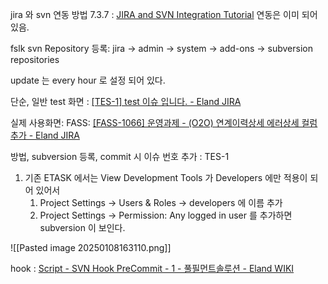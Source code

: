 
jira 와 svn 연동 방법 7.3.7 : [JIRA and SVN Integration Tutorial](https://www.softwaretestinghelp.com/jira-svn-integration/)
연동은 이미 되어 있음.

fslk svn Repository 등록: jira -> admin -> system -> add-ons -> subversion repositories

update 는 every hour 로 설정 되어 있다.


단순, 일반 test 화면 : [[TES-1] test 이슈 입니다. - Eland JIRA](https://jira.eland.co.kr/projects/TES/issues/TES-1?filter=allissues)

실제 사용화면:  FASS: [[FASS-1066] 운영과제 - (O2O) 연계이력상세 에러상세 컬럼추가 - Eland JIRA](https://jira.eland.co.kr/projects/FASS/issues/FASS-1066?filter=resolvedrecently) 

방법, subversion 등록, 
commit 시 이슈 번호 추가 : TES-1

1. 기존 ETASK 에서는 View Development Tools 가 Developers 에만 적용이 되어 있어서 
	1. Project Settings -> Users & Roles -> developers 에 이름 추가
	2. Project Settings -> Permission: Any logged in user 를 추가하면 subversion 이 보인다.

![[Pasted image 20250108163110.png]]

hook : [Script - SVN Hook PreCommit - 1 - 풀필먼트솔루션 - Eland WIKI](https://wiki.eland.co.kr/display/FSLN/Script+-+SVN+Hook+PreCommit+-+1)
